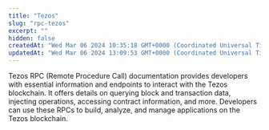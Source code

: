 ```yaml
---
title: "Tezos"
slug: "rpc-tezos"
excerpt: ""
hidden: false
createdAt: "Wed Mar 06 2024 10:35:18 GMT+0000 (Coordinated Universal Time)"
updatedAt: "Wed Mar 06 2024 13:09:53 GMT+0000 (Coordinated Universal Time)"
---
```


Tezos RPC (Remote Procedure Call) documentation provides developers with essential information and endpoints to interact with the Tezos blockchain. It offers details on querying block and transaction data, injecting operations, accessing contract information, and more. Developers can use these RPCs to build, analyze, and manage applications on the Tezos blockchain.